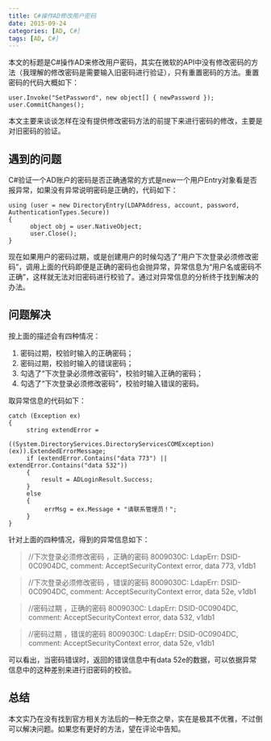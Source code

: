 ```yaml
---
title: C#操作AD修改用户密码
date: 2015-09-24
categories: [AD, C#]
tags: [AD, C#]
---
```


本文的标题是C#操作AD来修改用户密码，其实在微软的API中没有修改密码的方法（我理解的修改密码是需要输入旧密码进行验证），只有重置密码的方法。重置密码的代码大概如下：

```
user.Invoke("SetPassword", new object[] { newPassword });
user.CommitChanges();
```

本文主要来谈谈怎样在没有提供修改密码方法的前提下来进行密码的修改，主要是对旧密码的验证。

## 遇到的问题

C#验证一个AD账户的密码是否正确通常的方式是new一个用户Entry对象看是否报异常，如果没有异常说明密码是正确的，代码如下：

```
using (user = new DirectoryEntry(LDAPAddress, account, password,      AuthenticationTypes.Secure))
{
      object obj = user.NativeObject;
      user.Close();
}     
```
           
现在如果用户的密码过期，或是创建用户的时候勾选了“用户下次登录必须修改密码”，调用上面的代码即便是正确的密码也会抛异常，异常信息为“用户名或密码不正确”，这样就无法对旧密码进行校验了。通过对异常信息的分析终于找到解决的办法。

## 问题解决

按上面的描述会有四种情况：

1. 密码过期，校验时输入的正确密码；
2. 密码过期，校验时输入的错误密码；
3. 勾选了“下次登录必须修改密码”，校验时输入正确的密码；
4. 勾选了“下次登录必须修改密码”，校验时输入错误的密码。

取异常信息的代码如下：

```
catch (Exception ex)
{
     string extendError = 
                ((System.DirectoryServices.DirectoryServicesCOMException)(ex)).ExtendedErrorMessage;
     if (extendError.Contains("data 773") ||  extendError.Contains("data 532"))
     {
         result = ADLoginResult.Success;
     }
     else
     {
          errMsg = ex.Message + "请联系管理员！";
     }
}
```

针对上面的四种情况，得到的异常信息如下：

> //下次登录必须修改密码 ，正确的密码
> 8009030C: LdapErr: DSID-0C0904DC, comment: AcceptSecurityContext error, data 773, v1db1

> //下次登录必须修改密码 ，错误的密码
> 8009030C: LdapErr: DSID-0C0904DC, comment: AcceptSecurityContext error, data 52e, v1db1

> //密码过期 ，正确的密码
> 8009030C: LdapErr: DSID-0C0904DC, comment: AcceptSecurityContext error, data 532, v1db1

> //密码过期 ，错误的密码
> 8009030C: LdapErr: DSID-0C0904DC, comment: AcceptSecurityContext error, data 52e, v1db1

可以看出，当密码错误时，返回的错误信息中有data 52e的数据，可以依据异常信息中的这种差别来进行旧密码的校验。

## 总结

本文实乃在没有找到官方相关方法后的一种无奈之举，实在是极其不优雅，不过倒可以解决问题。如果您有更好的方法，望在评论中告知。


